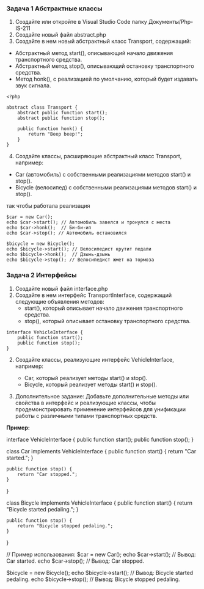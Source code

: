 ### Задача 1 Абстрактные классы
1. Создайте или откройте в Visual Studio Code папку Документы/Php-IS-211
2. Создайте новый файл abstract.php
3. Создайте в нем новый абстрактный класс Transport, содержащий:
- Абстрактный метод start(), описывающий начало движения транспортного средства.
- Абстрактный метод stop(), описывающий остановку транспортного средства.
- Метод honk(), с реализацией по умолчанию, который будет издавать звук сигнала.
```
<?php

abstract class Transport {
    abstract public function start();
    abstract public function stop();
 
    public function honk() {
        return "Beep beep!";
    }
}
```
4. Создайте классы, расширяющие абстрактный класс Transport, например:
 - Car (автомобиль) с собственными реализациями методов start() и stop().
 - Bicycle (велосипед) с собственными реализациями методов start() и stop().

так чтобы работала реализация
```
$car = new Car();
echo $car->start(); // Автомобиль завелся и тронулся с места
echo $car->honk();  // Би-би-ип
echo $car->stop(); // Автомобиль остановился

$bicycle = new Bicycle();
echo $bicycle->start(); // Велосипедист крутит педали
echo $bicycle->honk();  // Дзынь-дзынь
echo $bicycle->stop(); // Велосипедист жмет на тормоза
```

### Задача 2 Интерфейсы
1. Создайте новый файл interface.php
2. Создайте в нем интерфейс TransportInterface, содержащий следующие объявления методов:
   - start(), который описывает начало движения транспортного средства.
   - stop(), который описывает остановку транспортного средства.
```
interface VehicleInterface {
    public function start();
    public function stop();
}
```   
2. Создайте классы, реализующие интерфейс VehicleInterface, например:
   - Car, который реализует методы start() и stop().
   - Bicycle, который реализует методы start() и stop().
   
3. Дополнительное задание: Добавьте дополнительные методы или свойства в интерфейс и реализующие классы, чтобы продемонстрировать применение интерфейсов для унификации работы с различными типами транспортных средств.

**Пример:**

interface VehicleInterface {
    public function start();
    public function stop();
}

class Car implements VehicleInterface {
    public function start() {
        return "Car started.";
    }

    public function stop() {
        return "Car stopped.";
    }
}

class Bicycle implements VehicleInterface {
    public function start() {
        return "Bicycle started pedaling.";
    }

    public function stop() {
        return "Bicycle stopped pedaling.";
    }
}

// Пример использования:
$car = new Car();
echo $car->start(); // Вывод: Car started.
echo $car->stop(); // Вывод: Car stopped.

$bicycle = new Bicycle();
echo $bicycle->start(); // Вывод: Bicycle started pedaling.
echo $bicycle->stop(); // Вывод: Bicycle stopped pedaling.
